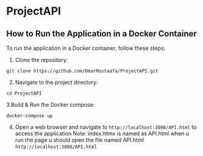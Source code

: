 # ProjectAPI 
## How to Run the Application in a Docker Container

To run the application in a Docker container, follow these steps:

1. Clone the repository:
 ```
 git clone https://github.com/OmarMostaafa/ProjectAPI.git
 ``` 
2. Navigate to the project directory:

```
cd ProjectAPI
```
   3.Build & Run the Docker compose:
```
docker-compose up
```
4. Open a web browser and navigate to
     ``` http://localhost:3000/API.html ```
 to access the application
 Note: index.htmx is named as API.html when u run the page u should open the file named API.html   ``` http://localhost:3000/API.html ```
 
 
